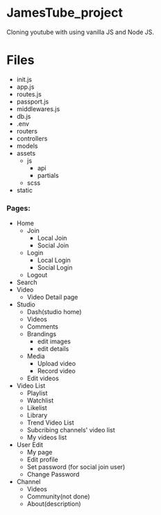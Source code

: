 # JamesTube_project
 Cloning youtube with using vanilla JS and Node JS.
 
# Files
- init.js
- app.js
- routes.js
- passport.js
- middlewares.js
- db.js
- .env
- routers 
- controllers 
- models 
- assets
  - js
    - api
    - partials
  - scss
- static


### Pages:

- Home
  - Join
    - Local Join
    - Social Join
  - Login
    - Local Login
    - Social Login
  - Logout
- Search
- Video
  - Video Detail page
- Studio
  - Dash(studio home)
  - Videos
  - Comments
  - Brandings
    - edit images
    - edit details
  - Media
    - Upload video
    - Record video
  - Edit videos
- Video List
  - Playlist
  - Watchlist
  - Likelist
  - Library
  - Trend Video List
  - Subcribing channels' video list
  - My videos list
- User Edit
  - My page
  - Edit profile
  - Set password (for social join user)
  - Change Password 
- Channel
  - Videos
  - Community(not done)
  - About(description)
  

